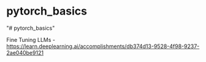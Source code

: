 # pytorch_basics
"# pytorch_basics" 



Fine Tuning LLMs - https://learn.deeplearning.ai/accomplishments/db374d13-9528-4f98-9237-2ae040be9121
